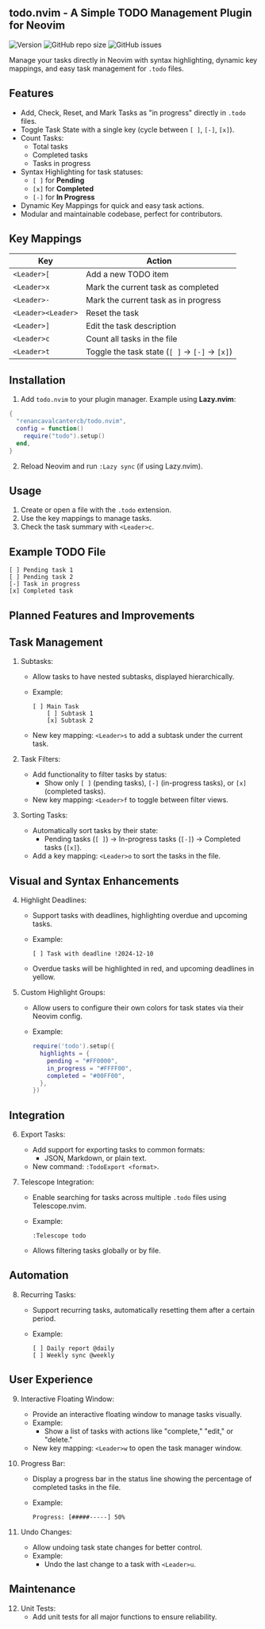 todo.nvim - A Simple TODO Management Plugin for Neovim
-------------------------------------------------------

![Version](https://img.shields.io/badge/version-1.0.0-blue)
![GitHub repo size](https://img.shields.io/github/repo-size/renancavalcantercb/todo.nvim)
![GitHub issues](https://img.shields.io/github/issues/renancavalcantercb/todo.nvim)

Manage your tasks directly in Neovim with syntax highlighting, dynamic key mappings, and easy task management for `.todo` files.

Features
--------

- Add, Check, Reset, and Mark Tasks as "in progress" directly in `.todo` files.
- Toggle Task State with a single key (cycle between `[ ]`, `[-]`, `[x]`).
- Count Tasks:
  - Total tasks
  - Completed tasks
  - Tasks in progress
- Syntax Highlighting for task statuses:
  - `[ ]` for **Pending**
  - `[x]` for **Completed**
  - `[-]` for **In Progress**
- Dynamic Key Mappings for quick and easy task actions.
- Modular and maintainable codebase, perfect for contributors.

Key Mappings
------------

| Key              | Action                          |
|------------------|---------------------------------|
| `<Leader>[`      | Add a new TODO item             |
| `<Leader>x`      | Mark the current task as completed |
| `<Leader>-`      | Mark the current task as in progress |
| `<Leader><Leader>` | Reset the task                |
| `<Leader>]`      | Edit the task description       |
| `<Leader>c`      | Count all tasks in the file     |
| `<Leader>t`      | Toggle the task state (`[ ]` → `[-]` → `[x]`) |

Installation
-------------

1. Add `todo.nvim` to your plugin manager. Example using **Lazy.nvim**:

```lua
{
  "renancavalcantercb/todo.nvim",
  config = function()
    require("todo").setup()
  end,
}
```

2. Reload Neovim and run `:Lazy sync` (if using Lazy.nvim).

Usage
-----

1. Create or open a file with the `.todo` extension.
2. Use the key mappings to manage tasks.
3. Check the task summary with `<Leader>c`.

Example TODO File
-----------------

```plaintext
[ ] Pending task 1
[ ] Pending task 2
[-] Task in progress
[x] Completed task
```

Planned Features and Improvements
----------------------------------

Task Management
---------------

1. Subtasks:
   - Allow tasks to have nested subtasks, displayed hierarchically.
   - Example:

     ```
     [ ] Main Task
         [ ] Subtask 1
         [x] Subtask 2
     ```

   - New key mapping: `<Leader>s` to add a subtask under the current task.

2. Task Filters:
   - Add functionality to filter tasks by status:
     - Show only `[ ]` (pending tasks), `[-]` (in-progress tasks), or `[x]` (completed tasks).
   - New key mapping: `<Leader>f` to toggle between filter views.

3. Sorting Tasks:
   - Automatically sort tasks by their state:
     - Pending tasks (`[ ]`) → In-progress tasks (`[-]`) → Completed tasks (`[x]`).
   - Add a key mapping: `<Leader>o` to sort the tasks in the file.

Visual and Syntax Enhancements
------------------------------

4. Highlight Deadlines:
   - Support tasks with deadlines, highlighting overdue and upcoming tasks.
   - Example:

     ```
     [ ] Task with deadline !2024-12-10
     ```

   - Overdue tasks will be highlighted in red, and upcoming deadlines in yellow.

5. Custom Highlight Groups:
   - Allow users to configure their own colors for task states via their Neovim config.
   - Example:

     ```lua
     require('todo').setup({
       highlights = {
         pending = "#FF0000",
         in_progress = "#FFFF00",
         completed = "#00FF00",
       },
     })
     ```

Integration
-----------

6. Export Tasks:
   - Add support for exporting tasks to common formats:
     - JSON, Markdown, or plain text.
   - New command: `:TodoExport <format>`.

7. Telescope Integration:
   - Enable searching for tasks across multiple `.todo` files using Telescope.nvim.
   - Example:

     ```
     :Telescope todo
     ```

   - Allows filtering tasks globally or by file.

Automation
----------

8. Recurring Tasks:
   - Support recurring tasks, automatically resetting them after a certain period.
   - Example:

     ```
     [ ] Daily report @daily
     [ ] Weekly sync @weekly
     ```

User Experience
---------------

9. Interactive Floating Window:
    - Provide an interactive floating window to manage tasks visually.
    - Example:
      - Show a list of tasks with actions like "complete," "edit," or "delete."
    - New key mapping: `<Leader>w` to open the task manager window.

10. Progress Bar:
    - Display a progress bar in the status line showing the percentage of completed tasks in the file.
    - Example:

      ```
      Progress: [#####-----] 50%
      ```

11. Undo Changes:
    - Allow undoing task state changes for better control.
    - Example:
      - Undo the last change to a task with `<Leader>u`.

Maintenance
-----------

12. Unit Tests:
    - Add unit tests for all major functions to ensure reliability.
